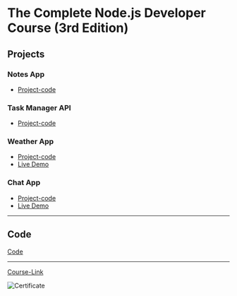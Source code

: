 # The Complete Node.js Developer Course (3rd Edition)

## Projects

### Notes App

- [Project-code](./Projects/Notes-App)

### Task Manager API

- [Project-code](./Projects/Task-Manager-API)

### Weather App

- [Project-code](./Projects/Weather-App)
- [Live Demo](https://salah-weather-app0.herokuapp.com/)

### Chat App

- [Project-code](./Projects/Chat-App)
- [Live Demo]()

---

## Code

[Code](Code)

---

[Course-Link](https://www.udemy.com/course/the-complete-nodejs-developer-course-2/)<br>

![Certificate](https://via.placeholder.com/468x300?text=Certificate+Here)
